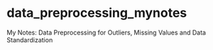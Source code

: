 # data_preprocessing_mynotes
My Notes: Data Preprocessing for Outliers, Missing Values and Data Standardization
